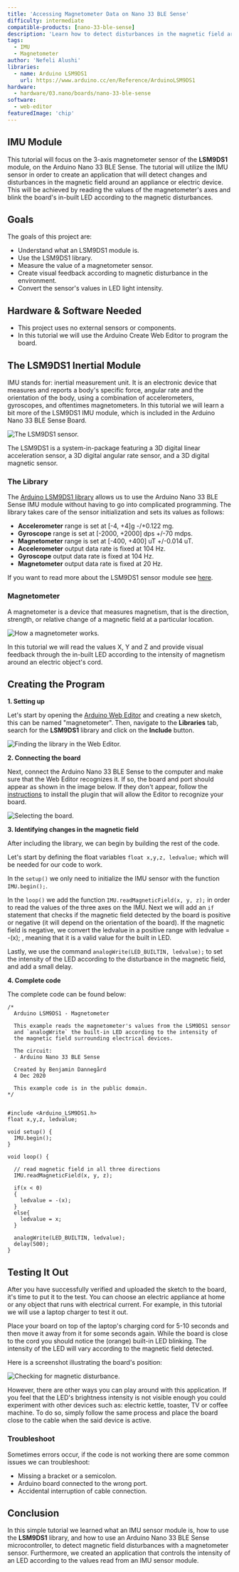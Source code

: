 ```yaml
---
title: 'Accessing Magnetometer Data on Nano 33 BLE Sense'
difficulty: intermediate
compatible-products: [nano-33-ble-sense]
description: 'Learn how to detect disturbances in the magnetic field around an electronic device using the Nano 33 BLE Sense board.'
tags:
  - IMU
  - Magnetometer
author: 'Nefeli Alushi'
libraries: 
  - name: Arduino LSM9DS1 
    url: https://www.arduino.cc/en/Reference/ArduinoLSM9DS1
hardware:
  - hardware/03.nano/boards/nano-33-ble-sense
software:
  - web-editor
featuredImage: 'chip'
---
```



## IMU Module

This tutorial will focus on the 3-axis magnetometer sensor of the **LSM9DS1** module, on the Arduino Nano 33 BLE Sense. The tutorial will utilize the IMU sensor in order to create an application that will detect changes and disturbances in the magnetic field around an appliance or electric device. This will be achieved by reading the values of the magnetometer's axes and blink the board's in-built LED according to the magnetic disturbances. 


## Goals

The goals of this project are:
- Understand what an LSM9DS1 module is.
- Use the LSM9DS1 library.
- Measure the value of a magnetometer sensor.
- Create visual feedback according to magnetic disturbance in the environment.
- Convert the sensor's values in LED light intensity.


## Hardware & Software Needed
* This project uses no external sensors or components.
* In this tutorial we will use the Arduino Create Web Editor to program the board.



## The LSM9DS1 Inertial Module
IMU stands for: inertial measurement unit. It is an electronic device that measures and reports a body's specific force, angular rate and the orientation of the body, using a combination of accelerometers, gyroscopes, and oftentimes magnetometers. In this tutorial we will learn a bit more of the LSM9DS1 IMU module, which is included in the Arduino Nano 33 BLE Sense Board. 

![The LSM9DS1 sensor.](./assets/nano33BS_04_IMU.png)

The LSM9DS1 is a system-in-package featuring a 3D digital linear acceleration sensor, a 3D digital angular rate sensor, and a 3D digital magnetic sensor.


### The Library
The [Arduino LSM9DS1 library](https://www.arduino.cc/en/Reference/ArduinoLSM9DS1) allows us to use the Arduino Nano 33 BLE Sense IMU module without having to go into complicated programming. The library takes care of the sensor initialization and sets its values as follows:

- **Accelerometer** range is set at [-4, +4]g -/+0.122 mg.
- **Gyroscope** range is set at [-2000, +2000] dps +/-70 mdps.
- **Magnetometer** range is set at [-400, +400] uT +/-0.014 uT.
- **Accelerometer** output data rate is fixed at 104 Hz.
- **Gyroscope** output data rate is fixed at 104 Hz.
- **Magnetometer** output data rate is fixed at 20 Hz.

If you want to read more about the LSM9DS1 sensor module see <a href="https://content.arduino.cc/assets/Nano_BLE_Sense_lsm9ds1.pdf" target="_blank">here</a>. 

### Magnetometer
A magnetometer is a device that measures magnetism, that is the direction, strength, or relative change of a magnetic field at a particular location.

![How a magnetometer works.](./assets/nano33BS_04_magnetometer.png)

In this tutorial we will read the values X, Y and Z and provide visual feedback through the in-built LED according to the intensity of magnetism around an electric object's cord.


## Creating the Program

**1. Setting up** 

Let's start by opening the [Arduino Web Editor](https://create.arduino.cc/editor) and creating a new sketch, this can be named "magnetometer". Then, navigate to the **Libraries** tab, search for the **LSM9DS1** library and click on the **Include** button. 

![Finding the library in the Web Editor.](./assets/nano33BS_04_include_library.png)


**2. Connecting the board**

Next, connect the Arduino Nano 33 BLE Sense to the computer and make sure that the Web Editor recognizes it. If so, the board and port should appear as shown in the image below. If they don't appear, follow the [instructions](https://create.arduino.cc/getting-started/plugin/welcome) to install the plugin that will allow the Editor to recognize your board.

![Selecting the board.](./assets/nano33BS_04_board_port.png)


**3. Identifying changes in the magnetic field**

After including the library, we can begin by building the rest of the code. 

Let's start by defining the float variables `float x,y,z, ledvalue;` which will be needed for our code to work.

In the `setup()` we only need to initialize the IMU sensor with the function `IMU.begin();`.

In the `loop()` we add the function `IMU.readMagneticField(x, y, z);` in order to read the values of the three axes on the IMU. 
Next we will add an `if` statement that checks if the magnetic field detected by the board is positive or negative (it will depend on the orientation of the board). If the magnetic field is negative, we convert the ledvalue in a positive range with ledvalue = -(x); , meaning that it is a valid value for the built in LED.

Lastly, we use the command `analogWrite(LED_BUILTIN, ledvalue);` to set the intensity of the LED according to the disturbance in the magnetic field, and add a small delay. 



**4. Complete code**

The complete code can be found below:

```arduino
/*
  Arduino LSM9DS1 - Magnetometer

  This example reads the magnetometer's values from the LSM9DS1 sensor 
  and `analogWrite` the built-in LED according to the intensity of
  the magnetic field surrounding electrical devices.

  The circuit:
  - Arduino Nano 33 BLE Sense

  Created by Benjamin Dannegård
  4 Dec 2020

  This example code is in the public domain.
*/


#include <Arduino_LSM9DS1.h>
float x,y,z, ledvalue;

void setup() {
  IMU.begin();
}

void loop() {

  // read magnetic field in all three directions
  IMU.readMagneticField(x, y, z);

  if(x < 0)
  {
    ledvalue = -(x);
  }
  else{
    ledvalue = x;
  }

  analogWrite(LED_BUILTIN, ledvalue);
  delay(500);
}
```



## Testing It Out

After you have successfully verified and uploaded the sketch to the board, it's time to put it to the test. You can choose an electric appliance at home or any object that runs with electrical current. For example, in this tutorial we will use a laptop charger to test it out. 

Place your board on top of the laptop's charging cord for 5-10 seconds and then move it away from it for some seconds again. While the board is close to the cord you should notice the (orange) built-in LED blinking. The intensity of the LED will vary according to the magnetic field detected.

Here is a screenshot illustrating the board's position:

![Checking for magnetic disturbance.](./assets/nano33BS_04_illustration.png)

However, there are other ways you can play around with this application. If you feel that the LED's brightness intensity is not visible enough you could experiment with other devices such as: electric kettle, toaster, TV or coffee machine. To do so, simply follow the same process and place the board close to the cable when the said device is active.

### Troubleshoot

Sometimes errors occur, if the code is not working there are some common issues we can troubleshoot:
- Missing a bracket or a semicolon.
- Arduino board connected to the wrong port. 
- Accidental interruption of cable connection.


## Conclusion

In this simple tutorial we learned what an IMU sensor module is, how to use the **LSM9DS1** library, and how to use an Arduino Nano 33 BLE Sense microcontroller, to detect magnetic field disturbances with a magnetometer sensor. Furthermore, we created an application that controls the intensity of an LED according to the values read from an IMU sensor module.

